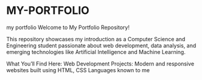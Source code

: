 # MY-PORTFOLIO
my portfolio
Welcome to My Portfolio Repository!

This repository showcases my introduction as a Computer Science and Engineering student passionate about web development, data analysis, and emerging technologies like Artificial Intelligence and Machine Learning.

What You’ll Find Here:
Web Development Projects: Modern and responsive websites built using HTML, CSS
Languages known to me

